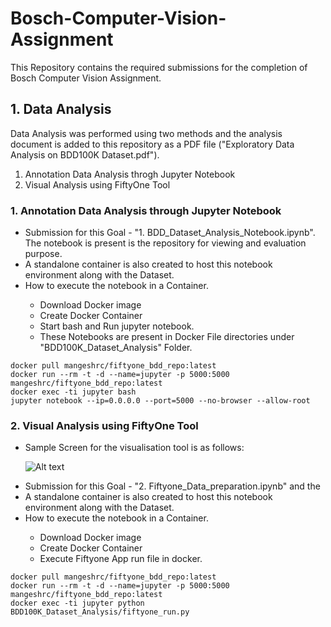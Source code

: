 # Bosch-Computer-Vision-Assignment
This Repository contains the required submissions for the completion of Bosch Computer Vision Assignment.

## 1. Data Analysis
  Data Analysis was performed using two methods and the analysis document is added to this repository as a PDF file ("Exploratory Data Analysis on BDD100K Dataset.pdf"). 
  <ol>
    <li> Annotation Data Analysis throgh Jupyter Notebook </li>
    <li> Visual Analysis using FiftyOne Tool </li>
  </ol>

### 1. Annotation Data Analysis through Jupyter Notebook

<ul>
  <li>Submission for this Goal  -  "1. BDD_Dataset_Analysis_Notebook.ipynb". The notebook is present is the repository for viewing and evaluation purpose.</li>
  <li>A standalone container is also created to host this notebook environment along with the Dataset.</li>
  <li>How to execute the notebook in a Container.</li>
    <ul>
      <li> Download Docker image</li>
      <li> Create Docker Container </li>
      <li> Start bash and Run jupyter notebook. </li>
      <li> These Notebooks are present in Docker File directories under "BDD100K_Dataset_Analysis" Folder.</li>
    </ul>
</ul>  
      
```shell
docker pull mangeshrc/fiftyone_bdd_repo:latest
docker run --rm -t -d --name=jupyter -p 5000:5000 mangeshrc/fiftyone_bdd_repo:latest
docker exec -ti jupyter bash
jupyter notebook --ip=0.0.0.0 --port=5000 --no-browser --allow-root
```

### 2. Visual Analysis using FiftyOne Tool

<ul>
  <li> Sample Screen for the visualisation tool is as follows:</li>
  
![Alt text]([fiftyone-screen.png](https://postimg.cc/LnLW08Jd))

  <li>Submission for this Goal  -  "2. Fiftyone_Data_preparation.ipynb" and the </li>
  <li>A standalone container is also created to host this notebook environment along with the Dataset.</li>
  <li>How to execute the notebook in a Container.</li>
    <ul>
      <li> Download Docker image</li>
      <li> Create Docker Container </li>
      <li> Execute Fiftyone App run file in docker. </li>
    </ul>
</ul>  

```shell
docker pull mangeshrc/fiftyone_bdd_repo:latest
docker run --rm -t -d --name=jupyter -p 5000:5000 mangeshrc/fiftyone_bdd_repo:latest
docker exec -ti jupyter python BDD100K_Dataset_Analysis/fiftyone_run.py
```


